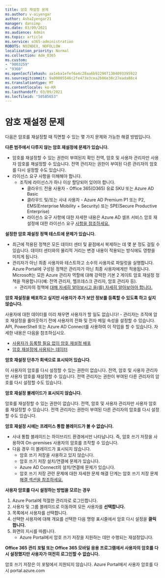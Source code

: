 ```yaml
---
title: 암호 재설정 문제
ms.author: v-aiyengar
author: AshaIyengar21
manager: dansimp
ms.date: 03/09/2021
ms.audience: Admin
ms.topic: article
ms.service: o365-administration
ROBOTS: NOINDEX, NOFOLLOW
localization_priority: Normal
ms.collection: Adm_O365
ms.custom:
- "9003259"
- "9360"
ms.openlocfilehash: aa1eba1efef6a4c28aa6b9229071304093395922
ms.sourcegitcommit: 9a00005546c2fe473e3cea2b06e38c27eada88c4
ms.translationtype: MT
ms.contentlocale: ko-KR
ms.lasthandoff: 03/09/2021
ms.locfileid: "50585653"
---
```

# <a name="problems-resetting-password"></a>암호 재설정 문제

다음은 암호를 재설정할 때 직면할 수 있는 몇 가지 문제와 가능한 해결 방법입니다.

**다른 범주에서 다루지 않는 암호 재설정에 문제가 있습니다.**

- 암호를 재설정할 수 있는 권한이 부여된지 확인 전역, 암호 및 사용자 관리자만 사용자 암호를 재설정할 수 있습니다. 전역 관리자는 권한이 부여된 다른 관리자의 암호를 다시 설정할 수도 있습니다.
- 라이선스 요구 사항을 이해해야 합니다.
    - 조직에 라이선스가 하나 이상 할당되어 있어야 합니다.
        - 클라우드 전용 사용자 - Office 365(O365) 유료 SKU 또는 Azure AD Basic
        - 클라우드 및/또는 사내 사용자 - Azure AD Premium P1 또는 P2, EMS(Enterprise Mobility + Security) 또는 SPE(Secure Productive Enterprise)
        - 라이선스 요구 사항에 대한 자세한 내용은 Azure AD 셀프 서비스 암호 재설정에 대한 라이선스 요구 [사항을 참조하세요.](https://docs.microsoft.com/azure/active-directory/active-directory-passwords-licensing?WT.mc_id=Portal-Microsoft_Azure_Support)

**설정한 암호 재설정 정책 테스트에 문제가 있습니다.**

- 최근에 적용된 정책은 모든 데이터 센터 및 끝점에서 복제하는 데 몇 분 정도 걸릴 수 있습니다. 데이터 센터와의 물리적 거리는 변경 내용이 적용되는 방식에도 영향을 미치게 됩니다.
- 관리자가 아닌 최종 사용자와 테스트하고 소수의 사용자로 파일럿을 실행합니다. Azure Portal에 구성된 정책은 관리자가 아닌 최종 사용자에게만 적용됩니다. Microsoft는 모든 Azure 관리자 역할에 대해 강력한 기본 2 게이트 암호 재설정 정책을 적용합니다(예: 전역 관리자, 헬프데스크 관리자, 암호 관리자 등).
    - 관리자의 정책에 [대해 자세히 알아보시고 을(를) 자세히 알아보아야 합니다.](https://docs.microsoft.com/azure/active-directory/active-directory-passwords-policy?WT.mc_id=Portal-Microsoft_Azure_Support#administrator-password-policy-differences)

**암호 재설정을 배포하고 싶지만 사용자가 추가 보안 정보를 등록할 수 있도록 하고 싶지 않습니다.**

사용자에 대한 데이터를 미리 채우면 사용자가 할 일도 없습니다! - 관리자는 조직에 암호 재설정을 롤아웃하기 전에 사용자의 전화 및 전자 메일 속성을 설정할 수 있습니다. API, PowerShell 또는 Azure AD Connect를 사용하여 이 작업을 할 수 있습니다. 자세한 내용은 다음을 참조하십시오.
- [사용자가 등록할 필요 없이 암호 재설정 배포](https://docs.microsoft.com/azure/active-directory/active-directory-passwords-policy?WT.mc_id=Portal-Microsoft_Azure_Support#administrator-password-policy-differences)
- [암호 재설정에 사용되는 데이터](https://docs.microsoft.com/azure/active-directory/active-directory-passwords-data?WT.mc_id=Portal-Microsoft_Azure_Support)

**암호 재설정 단추가 회색으로 표시되어 있습니다.**

이 사용자의 암호를 다시 설정할 수 있는 권한이 없습니다. 전역, 암호 및 사용자 관리자만 사용자 암호를 재설정할 수 있습니다. 전역 관리자는 권한이 부여된 다른 관리자의 암호를 다시 설정할 수도 있습니다.

**암호 재설정 블레이드가 표시되지 않습니다.**

암호를 재설정할 수 있는 권한이 없습니다. 전역, 암호 및 사용자 관리자만 사용자 암호를 재설정할 수 있습니다. 전역 관리자는 권한이 부여된 다른 관리자의 암호를 다시 설정할 수도 있습니다.

**암호 재설정 시에는 프레미스 통합 블레이드가 볼 수 없습니다.**

- 사내 통합 블레이드는 하이브리드 환경에서만 나타납니다. 즉, 암호 쓰기 저장을 사용하여 On-premises 사용자의 암호를 조작할 수 있습니다.
- 다음 경우 이 블레이드가 표시되지 않습니다.
    - 암호 쓰기 저장을 사용하고 있지 않습니다.
    - 암호 쓰기 저장 설치/연결에 문제가 있습니다.
    - Azure AD Connect의 설치/연결에 문제가 있습니다.
    - 암호 쓰기 저장 관련 문제에 대한 자세한 문제 해결 단계는 암호 쓰기 저장 문제 [해결 섹션을 참조하세요.](https://docs.microsoft.com/azure/active-directory/active-directory-passwords-data?WT.mc_id=Portal-Microsoft_Azure_Support)

**사용자 암호를 다시 설정하는 방법을 모르는 경우**

1. Azure Portal에 적절한 관리자로 로그인합니다.
1. 사용자 및 그룹 블레이드로 이동하여 모든 사용자를 **선택합니다.**
1. 목록에서 사용자를 선택합니다.
1. 선택한 사용자에 대해 개요를 선택한 다음 명령 표시줄에서 암호 다시 설정을 **클릭합니다.**
1. 화면의 지시를 따릅니다.
    - Azure Portal에서 암호 쓰기 저장을 지원하는 데만 수행되는 재설정입니다.

**Office 365 관리 포털 또는 Office 365 모바일 응용 프로그램에서 사용자의 암호를 다시 설정했지만 사용자가 여전히 로그인할 수 없습니다.**

암호 쓰기 저장은 이 포털에서 지원되지 않습니다. Azure Portal에서 사용자 암호를 다시 portal.azure.com

